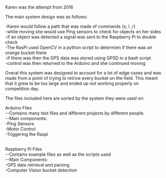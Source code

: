 Karen was the attempt from 2016

The main system design was as follows:

-Karen would follow a path that was made of commands {s, l ,r}</br>
-while moving she would use Ping sensors to check for objects on her sides</br>
-if an object was detected a signal was sent to the Raspberry Pi to double check</br>
-The RasPi used OpenCV in a python script to determien if there was an orange bucket there</br>
-if there was then the GPS data was stored using GPSD in a bash script</br>
-control was then returned to the Arduino and she continued moving</br>

Overal this system was designed to account for a lot of edge cases and was made from a point of trying to retrive every bucket on the field. This meant that it grew to be too large and ended up not working properly on competition day. </br>

The files included here are sorted by the system they were used on:</br>

Arduino Files</br>
--Contains many test files and different projects by different people.</br>
--Main components:</br>
  -Ping Sensors</br>
  -Motor Control</br>
  -Triggering the Raspi</br></br>

Raspberry Pi Files</br>
--Contains example files as well as the scripts used</br>
--Main Components:</br>
  -GPS data retrieval and parsing</br>
  -Computer Vision bucket detection</br>
  
